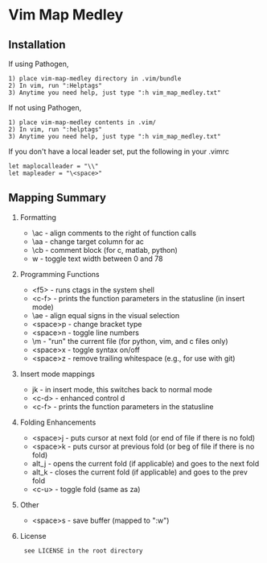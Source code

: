 Vim Map Medley
===

Installation
---

If using Pathogen,

    1) place vim-map-medley directory in .vim/bundle
    2) In vim, run ":Helptags"
    3) Anytime you need help, just type ":h vim_map_medley.txt"

If not using Pathogen,

    1) place vim-map-medley contents in .vim/
    2) In vim, run ":helptags"
    3) Anytime you need help, just type ":h vim_map_medley.txt"

If you don't have a local leader set, put the following in your .vimrc

    let maplocalleader = "\\"
    let mapleader = "\<space>"


Mapping Summary
---

1) Formatting

    * \ac             - align comments to the right of function calls
    * \aa             - change target column for <localleader>ac
    * \cb             - comment block (for c, matlab, python)
    * <space>w        - toggle text width between 0 and 78

2) Programming Functions

    * \<f5\>          - runs ctags in the system shell
    * \<c-f\>         - prints the function parameters in the statusline (in insert mode)
    * \ae             - align equal signs in the visual selection
    * \<space\>p      - change bracket type
    * \<space\>n      - toggle line numbers
    * \m              - "run" the current file (for python, vim, and c files only)
    * \<space\>x      - toggle syntax on/off
    * \<space\>z      - remove trailing whitespace (e.g., for use with git)

3) Insert mode mappings

    * jk              - in insert mode, this switches back to normal mode
    * \<c-d\>         - enhanced control d
    * \<c-f\>         - prints the function parameters in the statusline

4) Folding Enhancements

    * \<space\>j      - puts cursor at next fold (or end of file if there is no fold)
    * \<space\>k      - puts cursor at previous fold (or beg of file if there is no fold)
    * alt_j           - opens the current fold (if applicable) and goes to the next fold
    * alt_k           - closes the current fold (if applicable) and goes to the prev fold
    * \<c-u\>         - toggle fold (same as za)

5) Other

    * \<space\>s      - save buffer (mapped to ":w<cr>")

6) License

        see LICENSE in the root directory
